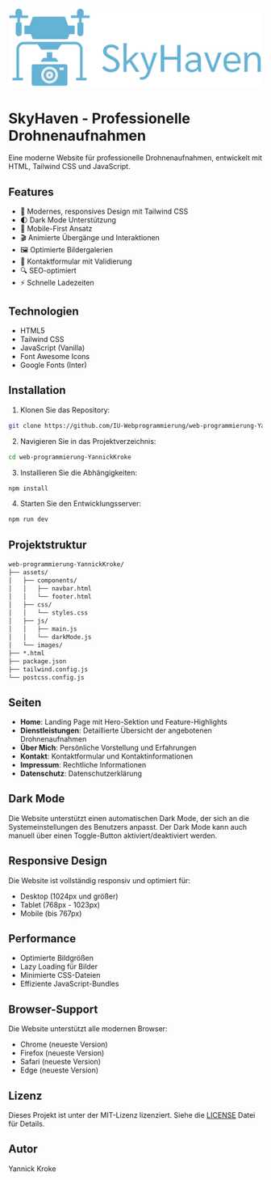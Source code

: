 ![SkyHaven Logo](assets/images/logo.png)
# SkyHaven - Professionelle Drohnenaufnahmen

Eine moderne Website für professionelle Drohnenaufnahmen, entwickelt mit HTML, Tailwind CSS und JavaScript.

## Features

- 🎨 Modernes, responsives Design mit Tailwind CSS
- 🌓 Dark Mode Unterstützung
- 📱 Mobile-First Ansatz
- 🎬 Animierte Übergänge und Interaktionen
- 🖼️ Optimierte Bildergalerien
- 📝 Kontaktformular mit Validierung
- 🔍 SEO-optimiert
- ⚡ Schnelle Ladezeiten

## Technologien

- HTML5
- Tailwind CSS
- JavaScript (Vanilla)
- Font Awesome Icons
- Google Fonts (Inter)

## Installation

1. Klonen Sie das Repository:
```bash
git clone https://github.com/IU-Webprogrammierung/web-programmierung-YannickKroke.git
```

2. Navigieren Sie in das Projektverzeichnis:
```bash
cd web-programmierung-YannickKroke
```

3. Installieren Sie die Abhängigkeiten:
```bash
npm install
```

4. Starten Sie den Entwicklungsserver:
```bash
npm run dev
```

## Projektstruktur

```
web-programmierung-YannickKroke/
├── assets/
│   ├── components/
│   │   ├── navbar.html
│   │   └── footer.html
│   ├── css/
│   │   └── styles.css
│   ├── js/
│   │   ├── main.js
│   │   └── darkMode.js
│   └── images/
├── *.html
├── package.json
├── tailwind.config.js
└── postcss.config.js
```

## Seiten

- **Home**: Landing Page mit Hero-Sektion und Feature-Highlights
- **Dienstleistungen**: Detaillierte Übersicht der angebotenen Drohnenaufnahmen
- **Über Mich**: Persönliche Vorstellung und Erfahrungen
- **Kontakt**: Kontaktformular und Kontaktinformationen
- **Impressum**: Rechtliche Informationen
- **Datenschutz**: Datenschutzerklärung

## Dark Mode

Die Website unterstützt einen automatischen Dark Mode, der sich an die Systemeinstellungen des Benutzers anpasst. Der Dark Mode kann auch manuell über einen Toggle-Button aktiviert/deaktiviert werden.

## Responsive Design

Die Website ist vollständig responsiv und optimiert für:
- Desktop (1024px und größer)
- Tablet (768px - 1023px)
- Mobile (bis 767px)

## Performance

- Optimierte Bildgrößen
- Lazy Loading für Bilder
- Minimierte CSS-Dateien
- Effiziente JavaScript-Bundles

## Browser-Support

Die Website unterstützt alle modernen Browser:
- Chrome (neueste Version)
- Firefox (neueste Version)
- Safari (neueste Version)
- Edge (neueste Version)

## Lizenz

Dieses Projekt ist unter der MIT-Lizenz lizenziert. Siehe die [LICENSE](LICENSE) Datei für Details.

## Autor

Yannick Kroke




